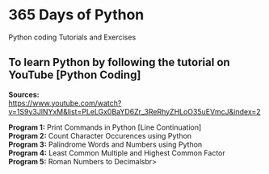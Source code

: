 # 365 Days of Python
Python coding Tutorials and Exercises <br>

## To learn Python by following the tutorial on YouTube [Python Coding]
**Sources:** <br>
https://www.youtube.com/watch?v=1S9y3JlNYxM&list=PLeLGx0BaYD6Zr_3ReRhyZHLoO35uEVmcJ&index=2 <br>

**Program 1:** Print Commands in Python [Line Continuation] <br>
**Program 2:** Count Character Occurences using Python <br>
**Program 3:** Palindrome Words and Numbers using Python <br>
**Program 4:** Least Common Multiple and Highest Common Factor<br>
**Program 5:** Roman Numbers to Decimalsbr>